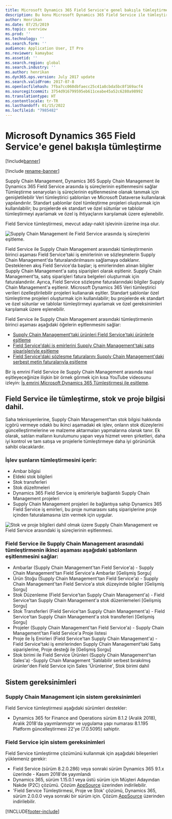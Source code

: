 ```yaml
---
title: Microsoft Dynamics 365 Field Service'e genel bakışla tümleştirme
description: Bu konu Microsoft Dynamics 365 Field Service ile tümleştirme hakkında bilgi sağlar.
author: Henrikan
ms.date: 07/25/2019
ms.topic: overview
ms.prod: ''
ms.technology: ''
ms.search.form: ''
audience: Application User, IT Pro
ms.reviewer: kamaybac
ms.assetid: ''
ms.search.region: global
ms.search.industry: ''
ms.author: henrikan
ms.dyn365.ops.version: July 2017 update
ms.search.validFrom: 2017-07-8
ms.openlocfilehash: 7fba7cc060dbfaecc25c41a8cbda5bc8f169acf4
ms.sourcegitcommit: 3754d916799595eb611ceabe45a52c6280a98992
ms.translationtype: HT
ms.contentlocale: tr-TR
ms.lasthandoff: 01/15/2022
ms.locfileid: "7985482"
---
```

# <a name="integration-with-microsoft-dynamics-365-field-service-overview"></a>Microsoft Dynamics 365 Field Service'e genel bakışla tümleştirme

[!include[banner](../includes/banner.md)]

[!include [rename-banner](~/includes/cc-data-platform-banner.md)]

Supply Chain Management, Dynamics 365 Supply Chain Management ile Dynamics 365 Field Service arasında iş süreçlerinin eşitlenmesini sağlar Tümleştirme senaryoları iş süreçlerinin eşitlenmesine olanak tanımak için genişletilebilir Veri tümleştirici şablonları ve Microsoft Dataverse kullanılarak yapılandırılır.
Standart şablonlar özel tümleştirme projeleri oluşturmak için kullanılabilir; bu projelerde ek standart ve özel sütunlar ve tablolar tümleştirmeyi ayarlamak ve özel iş ihtiyaçlarını karşılamak üzere eşlenebilir. 

Field Service tümleştirmesi, mevcut aday-nakit işlevinin üzerine inşa olur.

![Supply Chain Management ile Field Service arasında iş süreçlerini eşitleme.](./media/field-service-integration.png)

Field Service ile Supply Chain Management arasındaki tümleştirmenin birinci aşaması Field Service'taki iş emirlerinin ve sözleşmelerin Supply Chain Management'da faturalandırılmasını sağlamaya odaklanır. Desteklenen akış Field Service'da başlar; iş emirlerinden alınan bilgiler Supply Chain Management'a satış siparişleri olarak eşitlenir. Supply Chain Management'ta, satış siparişleri fatura belgeleri oluşturmak için faturalandırılır. Ayrıca, Field Service sözleşme faturalarındaki bilgiler Supply Chain Management'a eşitlenir. Microsoft Dynamics 365 Veri tümleştirici verileri özelleştirilebilir projeleri kullanarak eşitler. Standart şablonlar özel tümleştirme projeleri oluşturmak için kullanılabilir; bu projelerde ek standart ve özel sütunlar ve tablolar tümleştirmeyi ayarlamak ve özel gereksinimleri karşılamak üzere eşlenebilir.

Field Service ile Supply Chain Management arasındaki tümleştirmenin birinci aşaması aşağıdaki öğelerin eşitlenmesini sağlar:

- [Supply Chain Management'taki ürünleri Field Service'taki ürünlerle eşitleme](field-service-product.md)
- [Field Service'daki iş emirlerini Supply Chain Management'taki satış siparişleriyle eşitleme](field-service-work-order.md)
- [Field Service'daki sözleşme faturalarını Supply Chain Management'daki serbest metin faturalarıyla eşitleme](field-service-invoice.md)

Bir iş emrini Field Service ile Supply Chain Management arasında nasıl eşitleyeceğinize ilişkin bir örnek görmek için kısa YouTube videosunu izleyin: [İş emrini Microsoft Dynamics 365 Tümleştirmesi ile eşitleme](https://www.youtube.com/watch?v=46ylO7raZAo).

## <a name="integration-with-field-service-including-inventory-and-project-information"></a>Field Service ile tümleştirme, stok ve proje bilgisi dahil.

Saha teknisyenlerine, Supply Chain Management'tan stok bilgisi hakkında içgörü vermeye odaklı bu ikinci aşamadaki ek işlev, onların stok düzeylerini güncelleştirmelerine ve malzeme aktarmaları yapmalarına olanak tanır. Ek olarak, satılan malların kurulumunu yapan veya hizmet veren şirketleri, daha iyi kontrol ve tam satışa ve projelerle tümleştirmeye daha iyi görünürlük sahibi olacaklardır.

### <a name="functionality-includes-integration-of"></a>İşlev şunların tümleştirmesini içerir:
- Ambar bilgisi
- Eldeki stok bilgileri
- Stok transferleri
- Stok düzeltmeleri
- Dynamics 365 Field Service iş emirleriyle bağlantılı Supply Chain Management projeleri
- Supply Chain Management projeleri ile bağlantıya sahip Dynamics 365 Field Service iş emirleri, bu proje numarasını satış siparişlerine proje içinden faturalamasına izin vermek için uygular. 

![Stok ve proje bilgileri dahil olmak üzere Supply Chain Management ve Field Service arasındaki iş süreçlerinin eşitlenmesi.](./media/FSv2overview.png)

### <a name="the-second-phase-of-the-integration-between-field-service-and-supply-chain-management-enables-synchronization-with-the-following-templates"></a>Field Service ile Supply Chain Management arasındaki tümleştirmenin ikinci aşaması aşağıdaki şablonların eşitlenmesini sağlar:
- Ambarlar (Supply Chain Management'tan Field Service'a) - Supply Chain Management'tan Field Service'a Ambarlar [Gelişmiş Sorgu] 
- Ürün Stoğu (Supply Chain Management'tan Field Service'a) - Supply Chain Management'tan Field Service'a stok düzeyinde bilgiler [Gelişmiş Sorgu] 
- Stok Düzenleme (Field Service'tan Supply Chain Management'a) - Field Service'tan Supply Chain Management'a stok düzenlemeleri [Gelişmiş Sorgu] 
- Stok Transferleri (Field Service'tan Supply Chain Management'a) - Field Service'tan Supply Chain Management'a stok transferleri [Gelişmiş Sorgu] 
- Projeler (Supply Chain Management'tan Field Service'a) - Supply Chain Management'tan Field Service'a Proje listesi 
- Proje ile İş Emirleri (Field Service'tan Supply Chain Management'a) - Field Service'taki iş emirlerinden Supply Chain Management'taki Satış siparişlerine, Proje desteği ile [Gelişmiş Sorgu] 
- Stok birimi ile Field Service Ürünleri (Supply Chain Management'tan Sales'a) -Supply Chain Management 'Satılabilir serbest bırakılmış ürünler'den Field Service için Sales 'Ürünlerine', Stok birimi dahil 

## <a name="system-requirements"></a>Sistem gereksinimleri

### <a name="system-requirements-for-supply-chain-management"></a>Supply Chain Management için sistem gereksinimleri
Field Service tümleştirmesi aşağıdaki sürümleri destekler:

- Dynamics 365 for Finance and Operations sürüm 8.1.2 (Aralık 2018), Aralık 2018'da yayımlanmıştır ve uygulama yapı numarası 8.1.195 Platform güncelleştirmesi 22'ye (7.0.5095) sahiptir. 

### <a name="system-requirements-for-field-service"></a>Field Service için sistem gereksinimleri
Field Service tümleştirme çözümünü kullanmak için aşağıdaki bileşenleri yüklemeniz gerekir:

- Field Service (sürüm 8.2.0.286) veya sonraki sürüm Dynamics 365 9.1.x üzerinde - Kasım 2018'de yayımlandı
- Dynamics 365, sürüm 1.15.0.1 veya üstü sürüm için Müşteri Adayından Nakde (P2C) çözümü. Çözüm [AppSource](https://appsource.microsoft.com/product/dynamics-365/mscrm.c7a48b40-eed3-4d67-93ba-f2364281feb3) üzerinden indirilebilir.
- 'Field Service Tümleştirmesi, Proje ve Stok' çözümü, Dynamics 365, sürüm 2.0.0.0 veya sonraki bir sürüm için. Çözüm [AppSource](https://appsource.microsoft.com/product/dynamics-365/mscrm.p2cfieldserviceintegrationv2) üzerinden indirilebilir.


[!INCLUDE[footer-include](../../includes/footer-banner.md)]